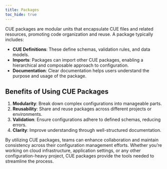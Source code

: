 ```yaml
---
title: Packages
toc_hide: true
---
```


<!-- LLM-generated placeholder:
  model:  "ChatGPT 4o mini"
  prompt: "Write a short introduction page explaining CUE packages"
  aHuman: "Removed the too-general preamble"
-->

CUE packages are modular units that encapsulate CUE files and related resources, promoting code organization and reuse. A package typically includes:

- **CUE Definitions**: These define schemas, validation rules, and data models.
- **Imports**: Packages can import other CUE packages, enabling a hierarchical and composable approach to configuration.
- **Documentation**: Clear documentation helps users understand the purpose and usage of the package.

## Benefits of Using CUE Packages

1. **Modularity**: Break down complex configurations into manageable parts.
2. **Reusability**: Share and reuse packages across different projects or environments.
3. **Validation**: Ensure configurations adhere to defined schemas, reducing errors.
4. **Clarity**: Improve understanding through well-structured documentation.

By utilizing CUE packages, teams can enhance collaboration and maintain consistency across their configuration management efforts. Whether you’re working on cloud infrastructure, application settings, or any other configuration-heavy project, CUE packages provide the tools needed to streamline the process.
